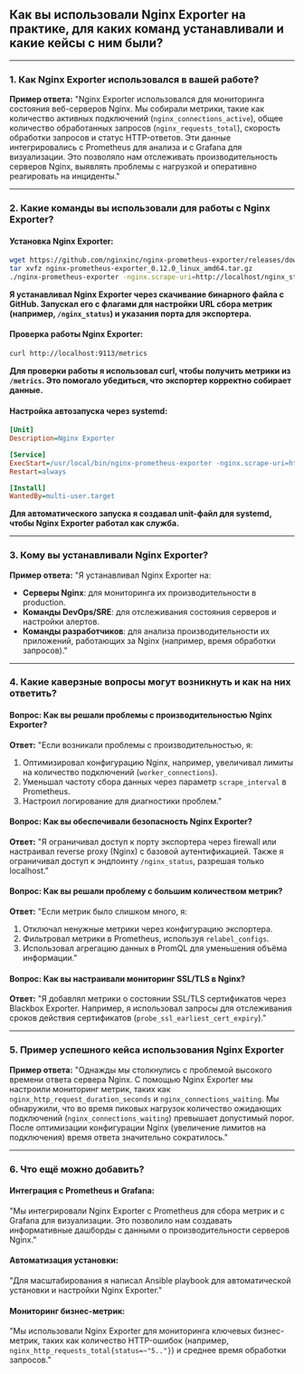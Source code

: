 ## Как вы использовали Nginx Exporter на практике, для каких команд устанавливали и какие кейсы с ним были?

---

### 1. **Как Nginx Exporter использовался в вашей работе?**

**Пример ответа:**
"Nginx Exporter использовался для мониторинга состояния веб-серверов Nginx. Мы собирали метрики, такие как количество активных подключений (`nginx_connections_active`), общее количество обработанных запросов (`nginx_requests_total`), скорость обработки запросов и статус HTTP-ответов. Эти данные интегрировались с Prometheus для анализа и с Grafana для визуализации. Это позволяло нам отслеживать производительность серверов Nginx, выявлять проблемы с нагрузкой и оперативно реагировать на инциденты."

---

### 2. **Какие команды вы использовали для работы с Nginx Exporter?**

#### Установка Nginx Exporter:
```bash
wget https://github.com/nginxinc/nginx-prometheus-exporter/releases/download/v0.12.0/nginx-prometheus-exporter_0.12.0_linux_amd64.tar.gz
tar xvfz nginx-prometheus-exporter_0.12.0_linux_amd64.tar.gz
./nginx-prometheus-exporter -nginx.scrape-uri=http://localhost/nginx_status
```
**Я устанавливал Nginx Exporter через скачивание бинарного файла с GitHub. Запускал его с флагами для настройки URL сбора метрик (например, `/nginx_status`) и указания порта для экспортера.**

#### Проверка работы Nginx Exporter:
```bash
curl http://localhost:9113/metrics
```
**Для проверки работы я использовал curl, чтобы получить метрики из `/metrics`. Это помогало убедиться, что экспортер корректно собирает данные.**

#### Настройка автозапуска через systemd:
```ini
[Unit]
Description=Nginx Exporter

[Service]
ExecStart=/usr/local/bin/nginx-prometheus-exporter -nginx.scrape-uri=http://localhost/nginx_status
Restart=always

[Install]
WantedBy=multi-user.target
```
**Для автоматического запуска я создавал unit-файл для systemd, чтобы Nginx Exporter работал как служба.**

---

### 3. **Кому вы устанавливали Nginx Exporter?**

**Пример ответа:**
"Я устанавливал Nginx Exporter на:

- **Серверы Nginx**: для мониторинга их производительности в production.
- **Команды DevOps/SRE**: для отслеживания состояния серверов и настройки алертов.
- **Команды разработчиков**: для анализа производительности их приложений, работающих за Nginx (например, время обработки запросов)."

---

### 4. **Какие каверзные вопросы могут возникнуть и как на них ответить?**

#### Вопрос: Как вы решали проблемы с производительностью Nginx Exporter?
**Ответ:**
"Если возникали проблемы с производительностью, я:

1. Оптимизировал конфигурацию Nginx, например, увеличивал лимиты на количество подключений (`worker_connections`).
2. Уменьшал частоту сбора данных через параметр `scrape_interval` в Prometheus.
3. Настроил логирование для диагностики проблем."

#### Вопрос: Как вы обеспечивали безопасность Nginx Exporter?
**Ответ:**
"Я ограничивал доступ к порту экспортера через firewall или настраивал reverse proxy (Nginx) с базовой аутентификацией. Также я ограничивал доступ к эндпоинту `/nginx_status`, разрешая только localhost."

#### Вопрос: Как вы решали проблему с большим количеством метрик?
**Ответ:**
"Если метрик было слишком много, я:

1. Отключал ненужные метрики через конфигурацию экспортера.
2. Фильтровал метрики в Prometheus, используя `relabel_configs`.
3. Использовал агрегацию данных в PromQL для уменьшения объёма информации."

#### Вопрос: Как вы настраивали мониторинг SSL/TLS в Nginx?
**Ответ:**
"Я добавлял метрики о состоянии SSL/TLS сертификатов через Blackbox Exporter. Например, я использовал запросы для отслеживания сроков действия сертификатов (`probe_ssl_earliest_cert_expiry`)."

---

### 5. **Пример успешного кейса использования Nginx Exporter**

**Пример ответа:**
"Однажды мы столкнулись с проблемой высокого времени ответа сервера Nginx. С помощью Nginx Exporter мы настроили мониторинг метрик, таких как `nginx_http_request_duration_seconds` и `nginx_connections_waiting`. Мы обнаружили, что во время пиковых нагрузок количество ожидающих подключений (`nginx_connections_waiting`) превышает допустимый порог. После оптимизации конфигурации Nginx (увеличение лимитов на подключения) время ответа значительно сократилось."

---

### 6. **Что ещё можно добавить?**

#### Интеграция с Prometheus и Grafana:
"Мы интегрировали Nginx Exporter с Prometheus для сбора метрик и с Grafana для визуализации. Это позволило нам создавать информативные дашборды с данными о производительности серверов Nginx."

#### Автоматизация установки:
"Для масштабирования я написал Ansible playbook для автоматической установки и настройки Nginx Exporter."

#### Мониторинг бизнес-метрик:
"Мы использовали Nginx Exporter для мониторинга ключевых бизнес-метрик, таких как количество HTTP-ошибок (например, `nginx_http_requests_total{status=~"5.."}`) и среднее время обработки запросов."
